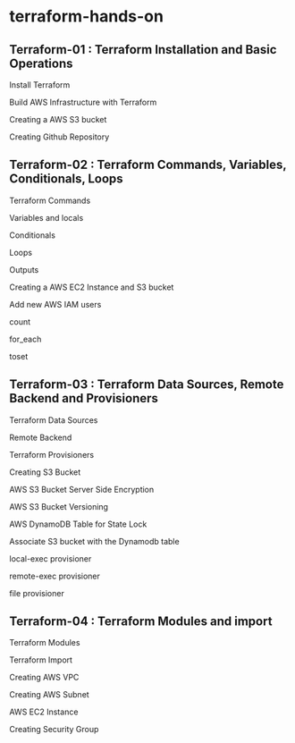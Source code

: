 # terraform-hands-on

## Terraform-01 : Terraform Installation and Basic Operations

Install Terraform

Build AWS Infrastructure with Terraform

Creating a AWS S3 bucket

Creating Github Repository


## Terraform-02 : Terraform Commands, Variables, Conditionals, Loops

Terraform Commands

Variables and locals

Conditionals

Loops

Outputs

Creating a AWS EC2 Instance and S3 bucket

Add new AWS IAM users

count

for_each

toset

## Terraform-03 : Terraform Data Sources, Remote Backend and Provisioners

Terraform Data Sources

Remote Backend

Terraform Provisioners

Creating S3 Bucket

AWS S3 Bucket Server Side Encryption

AWS S3 Bucket Versioning

AWS DynamoDB Table for State Lock

Associate S3 bucket with the Dynamodb table

local-exec provisioner

remote-exec provisioner

file provisioner


## Terraform-04 : Terraform Modules and import

Terraform Modules

Terraform Import

Creating AWS VPC

Creating AWS Subnet

AWS EC2 Instance 

Creating Security Group